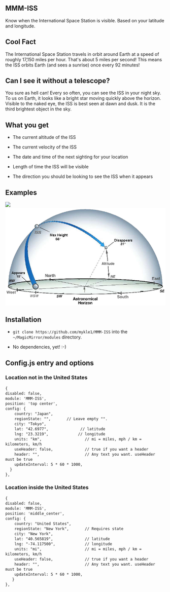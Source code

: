 ## MMM-ISS

Know when the International Space Station is visible. Based on your latitude and longitude.

## Cool Fact

The International Space Station travels in orbit around Earth at a speed of roughly 17,150 miles per hour.
That's about 5 miles per second! This means the ISS orbits Earth (and sees a sunrise) once every 92 minutes!

## Can I see it without a telescope?

You sure as hell can! Every so often, you can see the ISS in your night sky. To us on Earth, it looks like 
a bright star moving quickly above the horizon. Visible to the naked eye, the ISS is best seen at dawn and dusk.
It is the third brightest object in the sky. 

## What you get

* The current altitude of the ISS

* The current velocity of the ISS

* The date and time of the next sighting for your location

* Length of time the ISS will be visible

* The direction you should be looking to see the ISS when it appears

## Examples

![](images/1.PNG) ![](images/2.png)

## Installation

* `git clone https://github.com/mykle1/MMM-ISS` into the `~/MagicMirror/modules` directory.

* No dependencies, yet! :-)


## Config.js entry and options

### Location not in the United States

```
{
disabled: false,
module: 'MMM-ISS',
position: 'top center',
config: {
    country: "Japan",
    regionState: "",       // Leave empty "".
    city: "Tokyo",
    lat: "42.6977",              // latitude
    lng: "23.3219",             // longitude
    units: "km",                   // mi = miles, mph / km = kilometers, km/h
    useHeader: false,              // true if you want a header
    header: "",                    // Any text you want. useHeader must be true
    updateInterval: 5 * 60 * 1000,
  }
},
```
### Location inside the United States

```
{
disabled: false,
module: 'MMM-ISS',
position: 'middle_center',
config: {
    country: "United States",
    regionState: "New York",       // Requires state
    city: "New York",
    lat: "40.565819",              // latitude
    lng: "-74.117500",             // longitude
    units: "mi",                   // mi = miles, mph / km = kilometers, km/h
    useHeader: false,              // true if you want a header
    header: "",                    // Any text you want. useHeader must be true
    updateInterval: 5 * 60 * 1000,
   }
},
```
